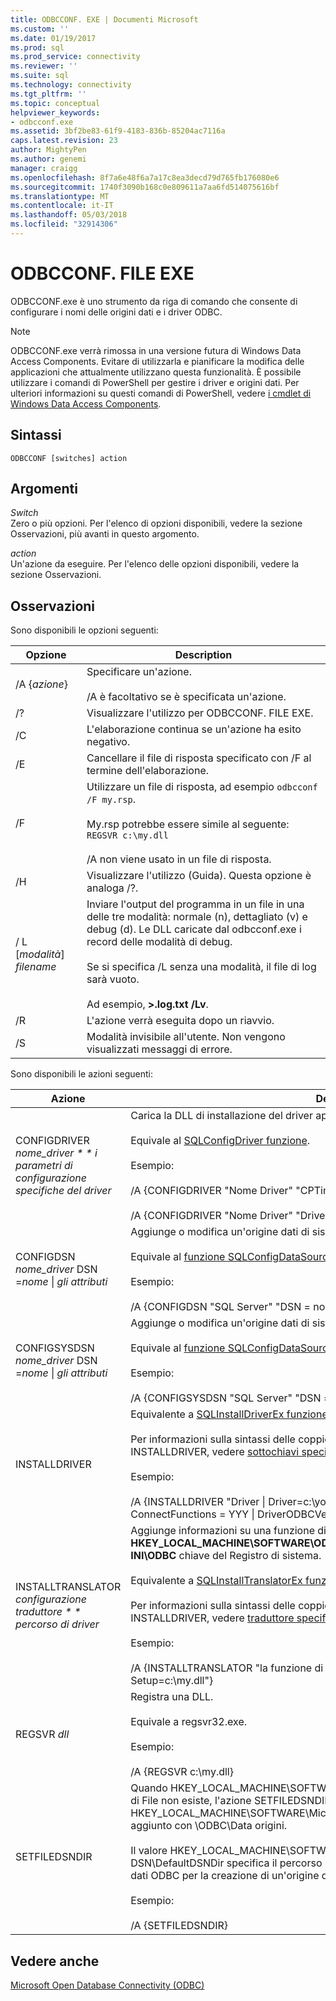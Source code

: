 ```yaml
---
title: ODBCCONF. EXE | Documenti Microsoft
ms.custom: ''
ms.date: 01/19/2017
ms.prod: sql
ms.prod_service: connectivity
ms.reviewer: ''
ms.suite: sql
ms.technology: connectivity
ms.tgt_pltfrm: ''
ms.topic: conceptual
helpviewer_keywords:
- odbcconf.exe
ms.assetid: 3bf2be83-61f9-4183-836b-85204ac7116a
caps.latest.revision: 23
author: MightyPen
ms.author: genemi
manager: craigg
ms.openlocfilehash: 8f7a6e48f6a7a17c8ea3decd79d765fb176080e6
ms.sourcegitcommit: 1740f3090b168c0e809611a7aa6fd514075616bf
ms.translationtype: MT
ms.contentlocale: it-IT
ms.lasthandoff: 05/03/2018
ms.locfileid: "32914306"
---
```

# <a name="odbcconfexe"></a>ODBCCONF. FILE EXE
ODBCCONF.exe è uno strumento da riga di comando che consente di configurare i nomi delle origini dati e i driver ODBC.  
  
> [!NOTE]  
>  ODBCCONF.exe verrà rimossa in una versione futura di Windows Data Access Components. Evitare di utilizzarla e pianificare la modifica delle applicazioni che attualmente utilizzano questa funzionalità. È possibile utilizzare i comandi di PowerShell per gestire i driver e origini dati. Per ulteriori informazioni su questi comandi di PowerShell, vedere [i cmdlet di Windows Data Access Components](https://technet.microsoft.com/library/hh771019.aspx).  
  
## <a name="syntax"></a>Sintassi  
  
```  
ODBCCONF [switches] action  
```  
  
## <a name="arguments"></a>Argomenti  
 *Switch*  
 Zero o più opzioni. Per l'elenco di opzioni disponibili, vedere la sezione Osservazioni, più avanti in questo argomento.  
  
 *action*  
 Un'azione da eseguire. Per l'elenco delle opzioni disponibili, vedere la sezione Osservazioni.  
  
## <a name="remarks"></a>Osservazioni  
 Sono disponibili le opzioni seguenti:  
  
|Opzione|Description|  
|------------|-----------------|  
|/A {*azione*}|Specificare un'azione.<br /><br /> /A è facoltativo se è specificata un'azione.|  
|/?|Visualizzare l'utilizzo per ODBCCONF. FILE EXE.|  
|/C|L'elaborazione continua se un'azione ha esito negativo.|  
|/E|Cancellare il file di risposta specificato con /F al termine dell'elaborazione.|  
|/F|Utilizzare un file di risposta, ad esempio `odbcconf /F my.rsp`.<br /><br /> My.rsp potrebbe essere simile al seguente: `REGSVR c:\my.dll`<br /><br /> /A non viene usato in un file di risposta.|  
|/H|Visualizzare l'utilizzo (Guida). Questa opzione è analoga /?.|  
|/ L [*modalità*] *filename*|Inviare l'output del programma in un file in una delle tre modalità: normale (n), dettagliato (v) e debug (d). Le DLL caricate dal odbcconf.exe i record delle modalità di debug.<br /><br /> Se si specifica /L senza una modalità, il file di log sarà vuoto.<br /><br /> Ad esempio, **>.log.txt /Lv**.|  
|/R|L'azione verrà eseguita dopo un riavvio.|  
|/S|Modalità invisibile all'utente. Non vengono visualizzati messaggi di errore.|  
  
 Sono disponibili le azioni seguenti:  
  
|Azione|Description|  
|------------|-----------------|  
|CONFIGDRIVER *nome_driver * * i parametri di configurazione specifiche del driver*|Carica la DLL di installazione del driver appropriato e chiama il **ConfigDriver** (funzione).<br /><br /> Equivale al [SQLConfigDriver funzione](../odbc/reference/syntax/sqlconfigdriver-function.md).<br /><br /> Esempio:<br /><br /> /A {CONFIGDRIVER "Nome Driver" "CPTimeout = 60"}<br /><br /> /A {CONFIGDRIVER "Nome Driver" "DriverODBCVer = 03.80"}|  
|CONFIGDSN *nome_driver* DSN =*nome* &#124; *gli attributi*|Aggiunge o modifica un'origine dati di sistema.<br /><br /> Equivale al [funzione SQLConfigDataSource](../odbc/reference/syntax/sqlconfigdatasource-function.md).<br /><br /> Esempio:<br /><br /> /A {CONFIGDSN "SQL Server" "DSN = nome &#124; Server = srv"}|  
|CONFIGSYSDSN *nome_driver* DSN =*nome* &#124; *gli attributi*|Aggiunge o modifica un'origine dati di sistema.<br /><br /> Equivale al [funzione SQLConfigDataSource](../odbc/reference/syntax/sqlconfigdatasource-function.md).<br /><br /> Esempio:<br /><br /> /A {CONFIGSYSDSN "SQL Server" "DSN = nome &#124; Server = srv"}|  
|INSTALLDRIVER|Equivalente a [SQLInstallDriverEx funzione](../odbc/reference/syntax/sqlinstalldriverex-function.md).<br /><br /> Per informazioni sulla sintassi delle coppie parola chiave / valore passata a INSTALLDRIVER, vedere [sottochiavi specifica del Driver](../odbc/reference/install/driver-specification-subkeys.md).<br /><br /> Esempio:<br /><br /> /A {INSTALLDRIVER "Driver &#124; Driver=c:\your.dll &#124; Setup=c:\your.dll &#124; APILevel = 2 &#124; ConnectFunctions = YYY &#124; DriverODBCVer = 03.50 &#124; FileUsage = 0 &#124; SQLLevel = 1"}|  
|INSTALLTRANSLATOR *configurazione traduttore * * percorso di driver*|Aggiunge informazioni su una funzione di conversione per la **HKEY_LOCAL_MACHINE\SOFTWARE\ODBC\ODBCINST. Funzioni di conversione INI\ODBC** chiave del Registro di sistema.<br /><br /> Equivalente a [SQLInstallTranslatorEx funzione](../odbc/reference/syntax/sqlinstalltranslatorex-function.md).<br /><br /> Per informazioni sulla sintassi delle coppie parola chiave / valore passata a INSTALLDRIVER, vedere [traduttore specifica sottochiavi](../odbc/reference/install/translator-specification-subkeys.md).<br /><br /> Esempio:<br /><br /> /A {INSTALLTRANSLATOR "la funzione di conversione &#124; Translator=c:\my.dll &#124; Setup=c:\my.dll"}|  
|REGSVR *dll*|Registra una DLL.<br /><br /> Equivale a regsvr32.exe.<br /><br /> Esempio:<br /><br /> /A {REGSVR c:\my.dll}|  
|SETFILEDSNDIR|Quando HKEY_LOCAL_MACHINE\SOFTWARE\ODBC\ODBC. INI\ODBC DSN\DefaultDSNDir di File non esiste, l'azione SETFILEDSNDIR la creerà e assegnarvi il valore in HKEY_LOCAL_MACHINE\SOFTWARE\Microsoft\Windows\CurrentVersion\CommonFilesDir, aggiunto con \ODBC\Data origini.<br /><br /> Il valore HKEY_LOCAL_MACHINE\SOFTWARE\ODBC\ODBC. INI\ODBC File DSN\DefaultDSNDir specifica il percorso predefinito utilizzato dall'amministratore origine dati ODBC per la creazione di un'origine dati basata su file.<br /><br /> Esempio:<br /><br /> /A {SETFILEDSNDIR}|  
  
## <a name="see-also"></a>Vedere anche  
 [Microsoft Open Database Connectivity (ODBC)](../odbc/microsoft-open-database-connectivity-odbc.md)
